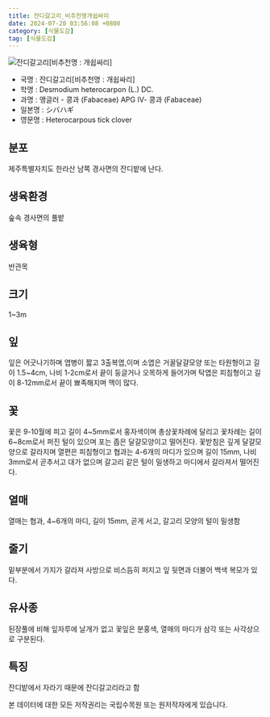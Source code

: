 ```yaml
---
title: 잔디갈고리_비추천명개쉽싸리
date: 2024-07-20 03:56:08 +0800
category: [식물도감]
tag: [식물도감]
---
```




![잔디갈고리[비추천명 : 개쉽싸리]](/fileUpload/plants/basic/Leguminosae/Desmodium/1907/1_th2.JPG)
- 국명 : 잔디갈고리[비추천명 : 개쉽싸리]
- 학명 : Desmodium heterocarpon (L.) DC.
- 과명 : 앵글러 - 콩과 (Fabaceae) APG Ⅳ- 콩과 (Fabaceae)
- 일본명 : シバハギ
- 영문명 : Heterocarpous tick clover


## 분포
제주특별자치도 한라산 남쪽 경사면의 잔디밭에 난다.
## 생육환경
숲속 경사면의 풀밭
## 생육형
반관목
## 크기
1~3m
## 잎
잎은 어긋나기하며 엽병이 짧고 3출복엽,이며 소엽은 거꿀달걀모양 또는 타원형이고 길이 1.5~4cm, 나비 1-2cm로서 끝이 둥글거나 오목하게 들어가며 탁엽은 피침형이고 길이 8-12mm로서 끝이 뾰족해지며 맥이 많다.
## 꽃
꽃은 9-10월에 피고 길이 4~5mm로서 홍자색이며 총상꽃차례에 달리고 꽃차례는 길이 6~8cm로서 퍼진 털이 있으며 포는 좁은 달걀모양이고 떨어진다. 꽃받침은 깊게 달걀모양으로 갈라지며 열편은 피침형이고 협과는 4-6개의 마디가 있으며 길이 15mm, 나비 3mm로서 곧추서고 대가 없으며 갈고리 같은 털이 밀생하고 마디에서 갈라져서 떨어진다.
## 열매
열매는 협과, 4~6개의 마디, 길이 15mm, 곧게 서고, 갈고리 모양의 털이 밀생함
## 줄기
밑부분에서 가지가 갈라져 사방으로 비스듬히 퍼지고 잎 뒷면과 더불어 백색 복모가 있다.
## 유사종
된장풀에 비해 잎자루에 날개가 없고 꽃잎은 분홍색, 열매의 마디가 삼각 또는 사각상으로 구분된다. 
## 특징
잔디밭에서 자라기 때문에 잔디갈고리라고 함






본 데이터에 대한 모든 저작권리는 국립수목원 또는 원저작자에게 있습니다.

